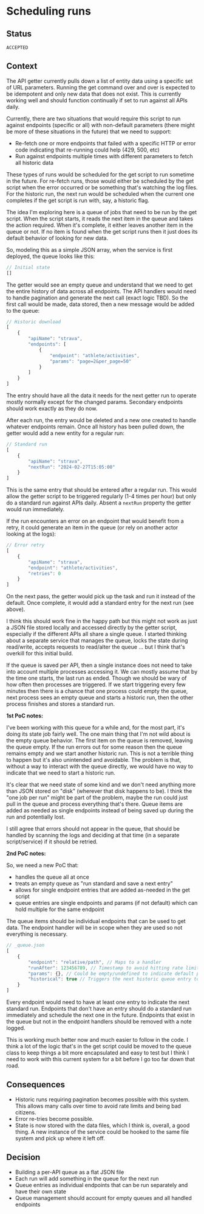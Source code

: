 # Scheduling runs

## Status

`ACCEPTED`

## Context

The API getter currently pulls down a list of entity data using a specific set of URL parameters. Running the get command over and over is expected to be idempotent and only new data that does not exist. This is currently working well and should function continually if set to run against all APIs daily.

Currently, there are two situations that would require this script to run against endpoints (specific or all) with non-default parameters (there might be more of these situations in the future) that we need to support:

- Re-fetch one or more endpoints that failed with a specific HTTP or error code indicating that re-running could help (429, 500, etc)
- Run against endpoints multiple times with different parameters to fetch all historic data

These types of runs would be scheduled for the get script to run sometime in the future. For re-fetch runs, those would either be scheduled by the get script when the error occurred or be something that's watching the log files. For the historic run, the next run would be scheduled when the current one completes if the get script is run with, say, a historic flag.

The idea I'm exploring here is a queue of jobs that need to be run by the get script. When the script starts, it reads the next item in the queue and takes the action required. When it's complete, it either leaves another item in the queue or not. If no item is found when the get script runs then it just does its default behavior of looking for new data.

So, modeling this as a simple JSON array, when the service is first deployed, the queue looks like this:

```js
// Initial state
[]
```

The getter would see an empty queue and understand that we need to get the entire history of data across all endpoints. The API handlers would need to handle pagination and generate the next call (exact logic TBD). So the first call would be made, data stored, then a new message would be added to the queue:

```js
// Historic download
[
	{
		"apiName": "strava",
		"endpoints": [
			{
				"endpoint": "athlete/activities",
				"params": "page=2&per_page=50"
			}
		]
	}
]
```

The entry should have all the data it needs for the next getter run to operate mostly normally except for the changed params. Secondary endpoints should work exactly as they do now. 

After each run, the entry would be deleted and a new one created to handle whatever endpoints remain. Once all history has been pulled down, the getter would add a new entity for a regular run:

```js
// Standard run
[
	{
		"apiName": "strava",
		"nextRun": "2024-02-27T15:05:00"
	}
]
```

This is the same entry that should be entered after a regular run. This would allow the getter script to be triggered regularly (1-4 times per hour) but only do a standard run against APIs daily. Absent a `nextRun` property the getter would run immediately.

If the run encounters an error on an endpoint that would benefit from a retry, it could generate an item in the queue (or rely on another actor looking at the logs):

```js
// Error retry
[
	{
		"apiName": "strava",
		"endpoint": "athlete/activities",
		"retries": 0
	}
]
```

On the next pass, the getter would pick up the task and run it instead of the default. Once complete, it would add a standard entry for the next run (see above). 

I think this should work fine in the happy path but this might not work as just a JSON file stored locally and accessed directly by the getter script, especially if the different APIs all share a single queue. I started thinking about a separate service that manages the queue, locks the state during read/write, accepts requests to read/alter the queue ... but I think that's overkill for this initial build. 

If the queue is saved per API, then a single instance does not need to take into account multiple processes accessing it. We can mostly assume that by the time one starts, the last run as ended. Though we should be wary of how often then processes are triggered. If we start triggering every few minutes then there is a chance that one process could empty the queue, next process sees an empty queue and starts a historic run, then the other process finishes and stores a standard run. 

**1st PoC notes:**

I've been working with this queue for a while and, for the most part, it's doing its state job fairly well. The one main thing that I'm not wild about is the empty queue behavior. The first item on the queue is removed, leaving the queue empty. If the run errors out for some reason then the queue remains empty and we start another historic run. This is not a terrible thing to happen but it's also unintended and avoidable. The problem is that, without a way to interact with the queue directly, we would have no way to indicate that we need to start a historic run. 

It's clear that we need state of some kind and we don't need anything more than JSON stored on "disk" (wherever that disk happens to be). I think the "one job per run" might be part of the problem, maybe the run could just pull in the queue and process everything that's there. Queue items are added as needed as single endpoints instead of being saved up during the run and potentially lost.

I still agree that errors should not appear in the queue, that should be handled by scanning the logs and deciding at that time (in a separate script/service) if it should be retried.

**2nd PoC notes:**

So, we need a new PoC that:

- handles the queue all at once
- treats an empty queue as "run standard and save a next entry"
- allows for single endpoint entries that are added as-needed in the get script
- queue entries are single endpoints and params (if not default) which can hold multiple for the same endpoint

The queue items should be individual endpoints that can be used to get data. The endpoint handler will be in scope when they are used so not everything is necessary. 

```js
// _queue.json
[
	{
		"endpoint": "relative/path", // Maps to a handler
		"runAfter": 123456789, // Timestamp to avoid hitting rate limit
		"params": {}, // Could be empty/undefined to indicate default params
		"historical": true // Triggers the next historic queue entry to be saved
	}
]
```

Every endpoint would need to have at least one entry to indicate the next standard run. Endpoints that don't have an entry should do a standard run immediately and schedule the next one in the future. Endpoints that exist in the queue but not in the endpoint handlers should be removed with a note logged.

This is working much better now and much easier to follow in the code. I think a lot of the logic that's in the get script could be moved to the queue class to keep things a bit more encapsulated and easy to test but I think I need to work with this current system for a bit before I go too far down that road. 
## Consequences

- Historic runs requiring pagination becomes possible with this system. This allows many calls over time to avoid rate limits and being bad citizens. 
- Error re-tries become possible.
- State is now stored with the data files, which I think is, overall, a good thing. A new instance of the service could be hooked to the same file system and pick up where it left off. 

## Decision

- Building a per-API queue as a flat JSON file
- Each run will add something in the queue for the next run
- Queue entries as individual endpoints that can be run separately and have their own state
- Queue management should account for empty queues and all handled endpoints
